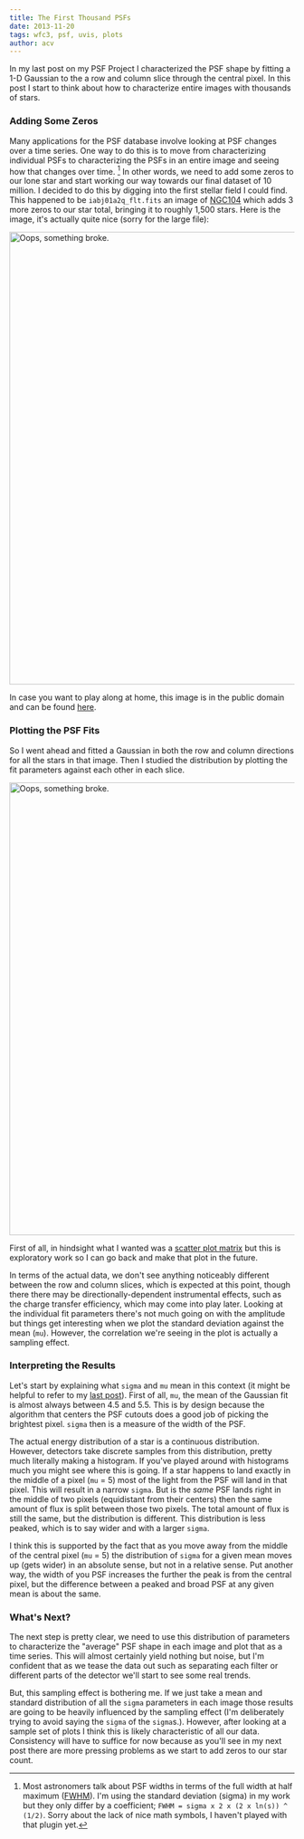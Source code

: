 ```yaml
---
title: The First Thousand PSFs
date: 2013-11-20
tags: wfc3, psf, uvis, plots
author: acv
---
```


In my last post on my PSF Project I characterized the PSF shape by fitting a 1-D Gaussian to the a row and column slice through the central pixel. In this post I start to think about how to characterize entire images with thousands of stars.

### Adding Some Zeros

Many applications for the PSF database involve looking at PSF changes over a time series. One way to do this is to move from characterizing individual PSFs to characterizing the PSFs in an entire image and seeing how that changes over time. [^1] In other words, we need to add some zeros to our lone star and start working our way towards our final dataset of 10 million. I decided to do this by digging into the first stellar field I could find. This happened to be `iabj01a2q_flt.fits` an image of [NGC104](http://en.wikipedia.org/wiki/47_Tucanae) which adds 3 more zeros to our star total, bringing it to roughly 1,500 stars. Here is the image, it's actually quite nice (sorry for the large file):

<img style="width: 800px; max-width: 100%; height: auto;" alt="Oops, something broke." src="/images/Visit01-iabj01a2q_flt.jpg" />

In case you want to play along at home, this image is in the public domain and can be found [here](http://archive.stsci.edu/cgi-bin/mastpreview?mission=hst&dataid=IABJ01A2Q). 

### Plotting the PSF Fits

So I went ahead and fitted a Gaussian in both the row and column directions for all the stars in that image. Then I studied the distribution by plotting the fit parameters against each other in each slice.

<img style="width: 800px; max-width: 100%; height: auto;" alt="Oops, something broke." src="/images/image_variable_matrix.png" />

First of all, in hindsight what I wanted was a [scatter plot matrix](https://www.google.com/webhp#q=scatter%20plot%20matrix) but this is exploratory work so I can go back and make that plot in the future.

In terms of the actual data, we don't see anything noticeably different between the row and column slices, which is expected at this point, though there there may be directionally-dependent instrumental effects, such as the charge transfer efficiency, which may come into play later. Looking at the individual fit parameters there's not much going on with the amplitude but things get interesting when we plot the standard deviation against the mean (`mu`). However, the correlation we're seeing in the plot is actually a sampling effect. 

### Interpreting the Results

Let's start by explaining what `sigma` and `mu` mean in this context (it might be helpful to refer to my [last post](http://acviana.github.io/posts/2013/11/18/counting-to-10-million-stars/)). First of all, `mu`, the mean of the Gaussian fit is almost always between 4.5 and 5.5. This is by design because the algorithm that centers the PSF cutouts does a good job of picking the brightest pixel. `sigma` then is a measure of the width of the PSF. 

The actual energy distribution of a star is a continuous distribution. However, detectors take discrete samples from this distribution, pretty much literally making a histogram. If you've played around with histograms much you might see where this is going. If a star happens to land exactly in the middle of a pixel (`mu` = 5) most of the light from the PSF will land in that pixel. This will result in a narrow `sigma`. But is the _same_ PSF lands right in the middle of two pixels (equidistant from their centers) then the same amount of flux is split between those two pixels. The total amount of flux is still the same, but the distribution is different. This distribution is less peaked, which is to say wider and with a larger `sigma`. 

I think this is supported by the fact that as you move away from the middle of the central pixel (`mu` = 5) the distribution of `sigma` for a given mean moves up (gets wider) in an absolute sense, but not in a relative sense. Put another way, the width of you PSF increases the further the peak is from the central pixel, but the difference between a peaked and broad PSF at any given mean is about the same.

### What's Next?

The next step is pretty clear, we need to use this distribution of parameters to characterize the "average" PSF shape in each image and plot that as a time series. This will almost certainly yield nothing but noise, but I'm confident that as we tease the data out such as separating each filter or different parts of the detector we'll start to see some real trends.

But, this sampling effect is bothering me. If we just take a mean and standard distribution of all the `sigma` parameters in each image those results are going to be heavily influenced by the sampling effect (I'm deliberately trying to avoid saying the `sigma` of the `sigma`s.). However, after looking at a sample set of plots I think this is likely characteristic of all our data. Consistency will have to suffice for now because as you'll see in my next post there are more pressing problems as we start to add zeros to our star count. 

[^1]: Most astronomers talk about PSF widths in terms of the full width at half maximum ([FWHM](http://en.wikipedia.org/wiki/Full_width_at_half_maximum)). I'm using the standard deviation (sigma) in my work but they only differ by a coefficient; `FWHM = sigma x 2 x (2 x ln(s)) ^ (1/2)`. Sorry about the lack of nice math symbols, I haven't played with that plugin yet.

